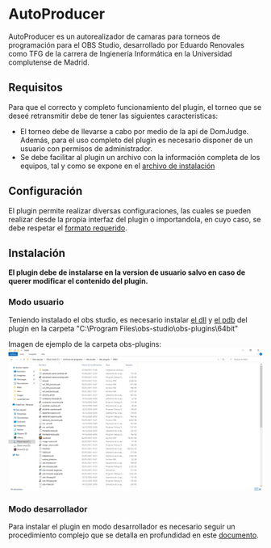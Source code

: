 # AutoProducer
AutoProducer es un autorealizador de camaras para torneos de programación para el OBS Studio, desarrollado por Eduardo Renovales como TFG de la carrera de Ingienería Informática en la Universidad complutense de Madrid. 

## Requisitos
 Para que el correcto y completo funcionamiento del plugin, el torneo que se deseé retransmitir debe de tener las siguientes caracteristicas:
 - El torneo debe de llevarse a cabo por medio de la api de DomJudge. Además, para el uso completo del plugin es necesario disponer de un usuario con permisos de administrador.
 - Se debe facilitar al plugin un archivo con la información completa de los equipos, tal y como se expone en el [archivo de instalación]()

## Configuración
El plugin permite realizar diversas configuraciones, las cuales se pueden realizar desde la propia interfaz del plugin o importandola, en cuyo caso, se debe respetar el [formato requerido](https://github.com/Bryshot/TFG/blob/master/docs/Formato%20archivo%20configuración.md).

## Instalación
 **El plugin debe de instalarse en la version de usuario salvo en caso de querer modificar el contenido del plugin.**

### Modo usuario
 Teniendo instalado el obs studio, es necesario instalar [el dll](https://github.com/Bryshot/TFG/blob/master/desktop%20version/advanced-scene-switcher.dll) y [el pdb](https://github.com/Bryshot/TFG/blob/master/desktop%20version/advanced-scene-switcher.pdb) del plugin en la carpeta "C:\Program Files\obs-studio\obs-plugins\64bit"

 Imagen de ejemplo de la carpeta obs-plugins:
 ![Imagen de ejemplo](https://github.com/Bryshot/TFG/blob/master/docs/Images/obs-plugins.PNG)
 
### Modo desarrollador
 Para instalar el plugin en modo desarrollador es necesario seguir un procedimiento complejo que se detalla en profundidad en este [documento](https://github.com/Bryshot/TFG/blob/master/docs/Instalación%20Version%20desarrollo.md).

